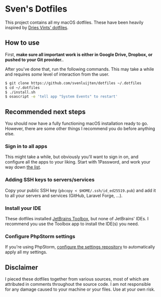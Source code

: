 # Sven's Dotfiles
This project contains all my macOS dotfiles. These have been heavily inspired by [Dries Vints' dotfiles](https://github.com/driesvints/dotfiles).

## How to use
First, **make sure all important work is either in Google Drive, Dropbox, or pushed to your Git provider.**.

After you've done that, run the following commands. This may take a while and requires _some_ level of interaction from the user.

```sh
$ git clone https://github.com/svenluijten/dotfiles ~/.dotfiles
$ cd ~/.dotfiles
$ ./install.sh
$ osascript -e 'tell app "System Events" to restart'
```

## Recommended next steps
You should now have a fully functioning macOS installation ready to go. However, there are some other things I recommend you
do before anything else.

### Sign in to all apps
This might take a while, but obviously you'll want to sign in on, and configure all the apps to your liking. Start with 1Password, and
work your way down [the list](Brewfile#L28).

### Adding SSH keys to servers/services
Copy your public SSH key (`pbcopy < $HOME/.ssh/id_ed25519.pub`) and add it to all your servers and services (GitHub, Laravel Forge, ...).

### Install your IDE
These dotfiles installed [JetBrains Toolbox](https://www.jetbrains.com/toolbox/), but none of JetBrains' IDEs. I recommend you use the
Toolbox app to install the IDE(s) you need.

### Configure PhpStorm settings
If you're using PhpStorm, [configure the settings repository](https://www.jetbrains.com/help/phpstorm/sharing-your-ide-settings.html#settings-repository)
to automatically apply all my settings.

## Disclaimer
I pieced these dotfiles together from various sources, most of which are attributed in comments throughout the source code. I am not
responsible for any damage caused to your machine or your files. Use at your own risk.
